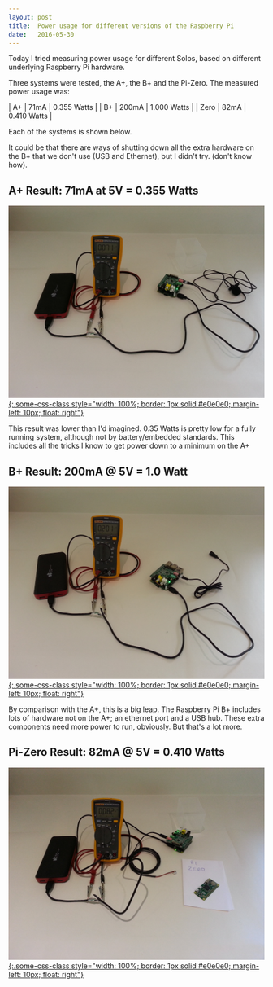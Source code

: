 ```yaml
---
layout: post
title:  Power usage for different versions of the Raspberry Pi
date:   2016-05-30
---
```



Today I tried measuring power usage for different Solos, based on
different underlying Raspberry Pi hardware.

Three systems were tested, the A+, the B+ and the Pi-Zero.  The measured power usage was:


| A+   | 71mA  |  0.355 Watts  |
| B+   | 200mA |  1.000 Watts  |
| Zero | 82mA  |   0.410 Watts |



Each of the systems is shown below.

It could be that there are ways of shutting down all the extra hardware on the B+ that we don't use (USB and Ethernet), but I didn't try. (don't know how).

## A+ Result: 71mA at 5V = 0.355 Watts

[![measuring A+ power](/img/20160530_120029.jpg "A+ power usage" ){:.some-css-class style="width: 100%; border: 1px solid #e0e0e0; margin-left: 10px; float: right"}](/img/20160530_120029.jpg)



This result was lower than I'd imagined.  0.35 Watts is pretty low for
a fully running system, although not by battery/embedded
standards. This includes all the tricks I know to get power down to a
minimum on the A+


## B+ Result: 200mA @ 5V = 1.0 Watt

[![measuring B+ power](/img/20160530_115034.jpg "A+ power usage" ){:.some-css-class style="width: 100%; border: 1px solid #e0e0e0; margin-left: 10px; float: right"}](/img/20160530_115034.jpg)

By comparison with the A+, this is a big leap.  The Raspberry Pi B+
includes lots of hardware not on the A+; an ethernet port and a USB
hub.  These extra components need more power to run, obviously.  But
that's a lot more.


## Pi-Zero Result: 82mA @ 5V = 0.410 Watts

[![measuring A+ power](/img/20160530_185928.jpg "A+ power usage" ){:.some-css-class style="width: 100%; border: 1px solid #e0e0e0; margin-left: 10px; float: right"}](/img/20160530_185928.jpg)


